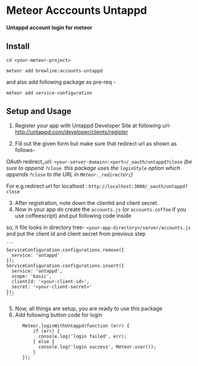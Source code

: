 # Meteor Acccounts Untappd
#### Untappd account login for meteor

## Install

`cd <your-meteor-project>`

`meteor add brewline:accounts-untappd`

and also add following package as pre-req -

`meteor add service-configuration`


## Setup and Usage

1. Register your app with Untappd Developer Site at following url- http://untappd.com/developer/clients/register

2. Fill out the given form but make sure that redirect url as shown as follows-

  OAuth redirect_url: `<your-server-domain>:<port>/_oauth/untappd?close`
  _(be sure to append `?close`. this package uses the `loginStyle` option which appends `?close` to the URL in `Meteor._redirectUri`)_

  For e.g.redirect url for localhost : `http://localhost:3000/_oauth/untappd?close`

3. After registration, note down the clientid and client secret.
4. Now in your app do create the `accounts.js` (or `accounts.coffee` if you use coffeescript) and put following code inside

 so, it file looks in directory tree- `<your-app-directory>/server/accounts.js`  and put the client id and client secret from previous step

    ```
    ServiceConfiguration.configurations.remove({
      service: 'untappd'
    });
    ServiceConfiguration.configurations.insert({
      service: 'untappd',
      scope: 'basic',
      clientId: '<your-client-id>',
      secret: '<your-client-secret>'
    });
    ```
5. Now, all things are setup, you are ready to use this package
6. Add following button code for login
```
      Meteor.loginWithUntappd(function (err) {
          if (err) {
            console.log('login failed', err);
          } else {
            console.log('login success', Meteor.user());
          }
      });
```
